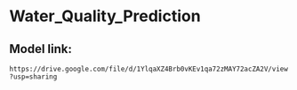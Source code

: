 # Water_Quality_Prediction

## Model link: 

```https://drive.google.com/file/d/1YlqaXZ4Brb0vKEv1qa72zMAY72acZA2V/view?usp=sharing```

